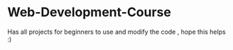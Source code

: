 # Web-Development-Course
Has all projects for beginners to use and modify the code , hope this helps :)
